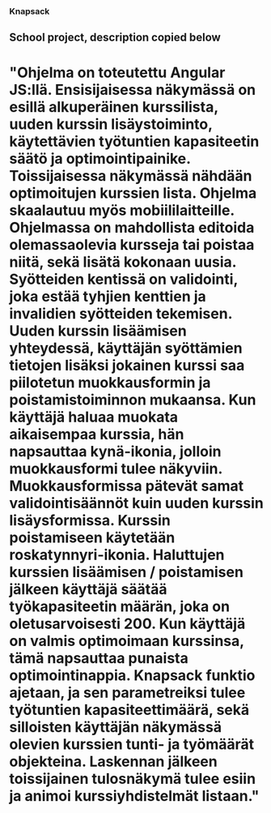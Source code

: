 ### Knapsack

## School project, description copied below

# "Ohjelma on toteutettu Angular JS:llä. Ensisijaisessa näkymässä on esillä alkuperäinen kurssilista, uuden kurssin lisäystoiminto, käytettävien työtuntien kapasiteetin säätö ja optimointipainike. Toissijaisessa näkymässä nähdään optimoitujen kurssien lista. Ohjelma skaalautuu myös mobiililaitteille. Ohjelmassa on mahdollista editoida olemassaolevia kursseja tai poistaa niitä, sekä lisätä kokonaan uusia. Syötteiden kentissä on validointi, joka estää tyhjien kenttien ja invalidien syötteiden tekemisen. Uuden kurssin lisäämisen yhteydessä, käyttäjän syöttämien tietojen lisäksi jokainen kurssi saa piilotetun muokkausformin ja poistamistoiminnon mukaansa. Kun käyttäjä haluaa muokata aikaisempaa kurssia, hän napsauttaa kynä-ikonia, jolloin muokkausformi tulee näkyviin. Muokkausformissa pätevät samat validointisäännöt kuin uuden kurssin lisäysformissa. Kurssin poistamiseen käytetään roskatynnyri-ikonia. Haluttujen kurssien lisäämisen / poistamisen jälkeen käyttäjä säätää työkapasiteetin määrän, joka on oletusarvoisesti 200. Kun käyttäjä on valmis optimoimaan kurssinsa, tämä napsauttaa punaista optimointinappia. Knapsack funktio ajetaan, ja sen parametreiksi tulee työtuntien kapasiteettimäärä, sekä silloisten käyttäjän näkymässä olevien kurssien tunti- ja työmäärät objekteina. Laskennan jälkeen toissijainen tulosnäkymä tulee esiin ja animoi kurssiyhdistelmät listaan."
